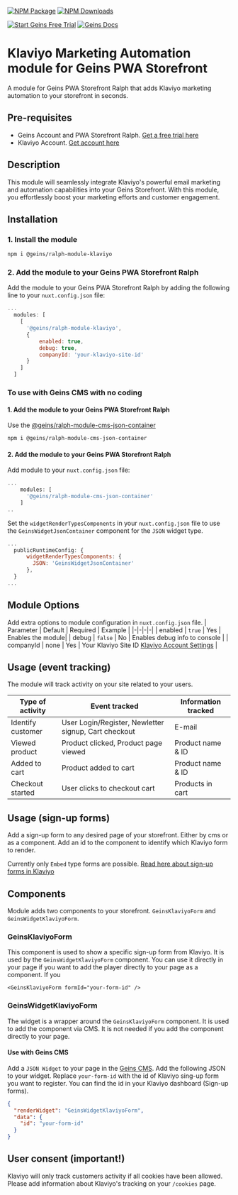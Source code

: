 [![NPM Package][npm]][npm-url]
[![NPM Downloads][npm-downloads-per-month]][npm-trends]

[![Start Geins Free Trial][geins-tiral-img]][geins-tiral-url] [![Geins Docs][geins-docs-img]][geins-docs-url]

# Klaviyo Marketing Automation module for Geins PWA Storefront

A module for Geins PWA Storefront Ralph that adds Klaviyo marketing automation to your storefront in seconds.

## Pre-requisites

- Geins Account and PWA Storefront Ralph. [Get a free trial here](https://www.geins.io)
- Klaviyo Account. [Get account here](https://www.klaviyo.com/)

## Description

This module will seamlessly integrate Klaviyo's powerful email marketing and automation capabilities into your Geins Storefront. With this module, you effortlessly boost your marketing efforts and customer engagement.

## Installation

### 1. Install the module

```bash
npm i @geins/ralph-module-klaviyo
```

### 2. Add the module to your Geins PWA Storefront Ralph

Add the module to your Geins PWA Storefront Ralph by adding the following line to your `nuxt.config.json` file:

```js
...
  modules: [
    [
      '@geins/ralph-module-klaviyo',
      {
          enabled: true,
          debug: true,
          companyId: 'your-klaviyo-site-id'
      }
    ]
  ]
```

### To use with Geins CMS with no coding

#### 1. Add the module to your Geins PWA Storefront Ralph
Use the [@geins/ralph-module-cms-json-container](https://www.npmjs.com/package/@geins/ralph-module-cms-json-container)

```bash
npm i @geins/ralph-module-cms-json-container
```

#### 2. Add the module to your Geins PWA Storefront Ralph

Add module to your `nuxt.config.json` file:
```js
...
    modules: [
      '@geins/ralph-module-cms-json-container'
    ]
..
``` 
Set the `widgetRenderTypesComponents` in your `nuxt.config.json` file to use the `GeinsWidgetJsonContainer` component for the `JSON` widget type.
```js
...
  publicRuntimeConfig: {
      widgetRenderTypesComponents: {
        JSON: 'GeinsWidgetJsonContainer'
      },
  }
...
```

## Module Options

Add extra options to module configuration in `nuxt.config.json` file.
| Parameter | Default | Required | Example |
|-|-|-|-|
| enabled | `true` | Yes | Enables the module|
| debug | `false` | No | Enables debug info to console |
| companyId | none | Yes | Your Klaviyo Site ID [Klaviyo Account Settings](https://www.klaviyo.com/settings/account/api-keys) |

## Usage (event tracking)

The module will track activity on your site related to your users.

| Type of activity | Event tracked | Information tracked |
|-|-|-|
| Identify customer | User Login/Register, Newletter signup, Cart checkout | E-mail|
| Viewed product | Product clicked, Product page viewed | Product name & ID |
| Added to cart | Product added to cart | Product name & ID |
| Checkout started | User clicks to checkout cart | Products in cart |
## Usage (sign-up forms)

Add a sign-up form to any desired page of your storefront. Either by cms or as a component. Add an id to the component to identify which Klaviyo form to render.

Currently only `Embed` type forms are possible. [Read here about sign-up forms in Klaviyo](https://help.klaviyo.com/hc/en-us/articles/360026474752)

## Components
Module adds two components to your storefront. `GeinsKlaviyoForm` and `GeinsWidgetKlaviyoForm`.

### GeinsKlaviyoForm
This component is used to show a specific sign-up form from Klaviyo. It is used by the `GeinsWidgetKlaviyoForm` component. You can use it directly in your page if you want to add the player directly to your page as a component. If you 

```vue
<GeinsKlaviyoForm formId="your-form-id" />
```

### GeinsWidgetKlaviyoForm
The widget is a wrapper around the `GeinsKlaviyoForm` component. It is used to add the component via CMS. It is not needed if you add the component directly to your page.

#### Use with Geins CMS

Add a `JSON Widget` to your page in the [Geins CMS](https://docs.geins.io/docs/launchpads/web/content). Add the following JSON to your widget. Replace `your-form-id` with the id of Klaviyo sing-up form you want to register. You can find the id in your Klaviyo dashboard (Sign-up forms).

```json
{
  "renderWidget": "GeinsWidgetKlaviyoForm",
  "data": {
    "id": "your-form-id"
  }
}
```

## User consent **(important!)**

Klaviyo will only track customers activity if all cookies have been allowed. Please add information about Klaviyo's tracking on your `/cookies` page.


[npm]: https://img.shields.io/npm/v/@geins/ralph-module-klaviyo
[npm-url]: https://www.npmjs.com/package/@geins/ralph-module-klaviyo
[npm-downloads-per-month]: https://img.shields.io/npm/dm/@geins/ralph-module-klaviyo.svg
[npm-trends]: https://npmtrends.com/@geins/ralph-module-klaviyo
[geins-docs-url]: https://docs.geins.io
[geins-docs-img]: https://img.shields.io/endpoint?url=https://raw.githubusercontent.com/geins-io/resources/master/sheilds/geins-docs-read-v3.json
[geins-tiral-url]: https://www.geins.io
[geins-tiral-img]: https://img.shields.io/endpoint?url=https://raw.githubusercontent.com/geins-io/resources/master/sheilds/geins-fee-tiral.json